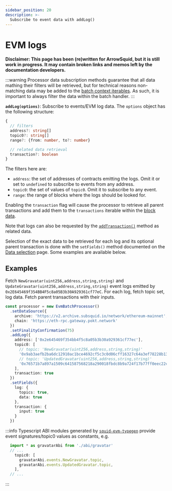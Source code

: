 ```yaml
---
sidebar_position: 20
description: >-
  Subscribe to event data with addLog()
---
```


# EVM logs

**Disclaimer: This page has been (re)written for ArrowSquid, but it is still work in progress. It may contain broken links and memos left by the documentation developers.**

:::warning
Processor data subscription methods guarantee that all data mathing their filters will be retrieved, but for technical reasons non-matching data may be added to the [batch context iterables](/arrowsquid/evm-indexing/context-interfaces/#blockdata). As such, it is important to always filter the data within the batch handler.
:::

**`addLog(options)`**: Subscribe to events/EVM log data. The `options` object has the following structure:
```typescript
{
  // filters
  address?: string[]
  topic0?: string[]
  range?: {from: number, to?: number}

  // related data retrieval
  transaction?: boolean
}
```
The filters here are:
+ `address`: the set of addresses of contracts emitting the logs. Omit it or set to `undefined` to subscribe to events from any address.
+ `topic0`: the set of values of `topic0`. Omit it to subscribe to any event.
+ `range`: the range of blocks where the logs should be looked for.

[//]: # (!!!! Update when the filter set stabilizes)

Enabling the `transaction` flag will cause the processor to retrieve all parent transactions and add them to the `transactions` iterable within the [block data](/arrowsquid/evm-indexing/context-interfaces/#blockdata).

Note that logs can also be requested by the [`addTransaction()`](../transactions) method as related data.

[//]: # (???? Check whether the final version adds the logs to the items, too)

Selection of the exact data to be retrieved for each log and its optional parent transaction is done with the `setFields()` method documented on the [Data selection](../data-selection) page. Some examples are available below.

## Examples

Fetch `NewGravatar(uint256,address,string,string)` and `UpdateGravatar(uint256,address,string,string)` event logs emitted by `0x2E645469f354BB4F5c8a05B3b30A929361cf77eC`. For each log, fetch topic set, log data. Fetch parent transactions with their inputs.

[//]: # (!!!! change the archive URL back once archive-registry has arrowsquid archives)

```ts
const processor = new EvmBatchProcessor()
  .setDataSource({
    archive: 'https://v2.archive.subsquid.io/network/ethereum-mainnet',
    chain: 'https://eth-rpc.gateway.pokt.network'
  })
  .setFinalityConfirmation(75)
  .addLog({
    address: ['0x2e645469f354bb4f5c8a05b3b30a929361cf77ec'],
    topic0: [
      // topic: 'NewGravatar(uint256,address,string,string)'
      '0x9ab3aefb2ba6dc12910ac1bce4692cf5c3c0d06cff16327c64a3ef78228b130b',
      // topic: 'UpdatedGravatar(uint256,address,string,string)'
      '0x76571b7a897a1509c641587568218a290018fbdc8b9a724f17b77ff0eec22c0c',
    ],
    transaction: true
  })
  .setFields({
    log: {
      topics: true,
      data: true
    },
    transaction: {
      input: true
    }
  })
```

:::info
Typescript ABI modules generated by [`squid-evm-typegen`](/evm-indexing/squid-evm-typegen) provide event signatures/topic0 values as constants, e.g.

```ts
  import * as gravatarAbi from './abi/gravatar'
  // ...
    topic0: [
      gravatarAbi.events.NewGravatar.topic,
      gravatarAbi.events.UpdatedGravatar.topic,
    ],
  // ...
```
:::

[//]: # (!!!! restore the second example from commit af65797005511332462064c390a471761b7578b0 once the processor is capable of that)
